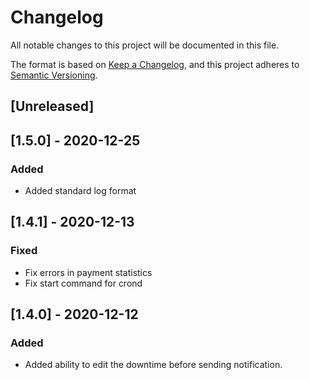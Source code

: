 # Changelog
All notable changes to this project will be documented in this file.

The format is based on [Keep a Changelog](https://keepachangelog.com/en/1.0.0/),
and this project adheres to [Semantic Versioning](https://semver.org/spec/v2.0.0.html).

## [Unreleased]

## [1.5.0] - 2020-12-25
### Added
- Added standard log format

## [1.4.1] - 2020-12-13
### Fixed
- Fix errors in payment statistics
- Fix start command for crond

## [1.4.0] - 2020-12-12
### Added
- Added ability to edit the downtime before sending notification.
